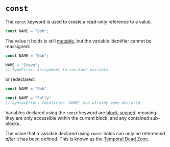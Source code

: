 # `const`

The `const` keyword is used to create a read-only reference to a value.
```javascript
const NAME = "Bob";
```
The value it holds is still [mutable](../info/immutability.md), but the variable identifier cannot be reassigned:
```javascript
const NAME = "Bob";

NAME = "Steve";
// TypeError: Assignment to constant variable
```
or redeclared:
```javascript
const NAME = "Bob"

const NAME = "Sally"
// SyntaxError: Identifier 'NAME' has already been declared
```
Variables declared using the `const` keyword are [block-scoped](../info/scope.md), meaning they are only accessible within the current block, and any contained sub-blocks.

The value that a variable declared using `const` holds can only be referenced *after* it has been defined. This is known as the [Temporal Dead Zone](../info/scope.md#temporal-dead-zone).
